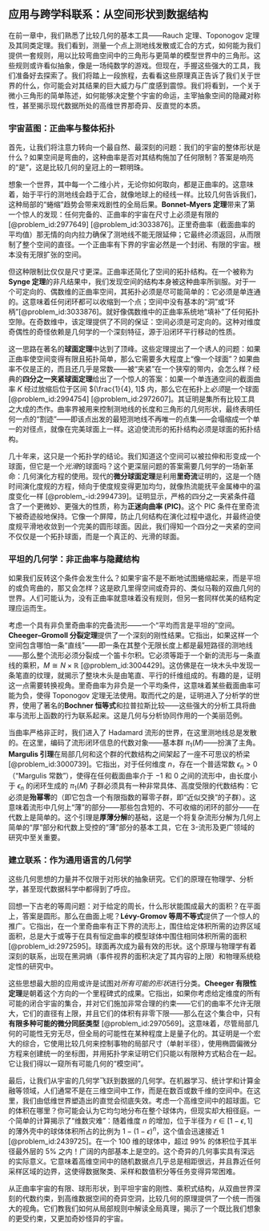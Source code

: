 ## 应用与跨学科联系：从空间形状到数据结构

在前一章中，我们熟悉了比较几何的基本工具——Rauch 定理、Toponogov 定理及其同类定理。我们看到，测量一个点上测地线发散或汇合的方式，如何能为我们提供一套规则，用以比较弯曲空间中的三角形与更简单的模型世界中的三角形。这些规则或许看似抽象，像是一场纯数学的游戏。但现在，手握这些强大的工具，我们准备好去探索了。我们将踏上一段旅程，去看看这些原理真正告诉了我们关于世界的什么，你可能会对其结果的巨大威力与广度感到震惊。我们将看到，一个关于微小三角形的简单陈述，如何能够决定整个宇宙的命运，主宰抽象空间的隐藏对称性，甚至揭示现代数据所处的高维世界那奇异、反直觉的本质。

### 宇宙蓝图：正曲率与整体拓扑

首先，让我们将注意力转向一个最自然、最深刻的问题：我们的宇宙的整体形状是什么？如果空间是弯曲的，这种曲率是否对其结构施加了任何限制？答案是响亮的“是”，这是比较几何的皇冠上的一颗明珠。

想象一个世界，其中每一个二维小片，无论你如何取向，都是正曲率的。这意味着，始于平行的测地线会趋于汇合，就像地球上的经线一样。比较几何告诉我们，这种局部的“蜷缩”趋势会带来戏剧性的全局后果。**Bonnet–Myers 定理**带来了第一个惊人的发现：任何完备的、正曲率的宇宙在尺寸上必须是有限的 [@problem_id:2977649] [@problem_id:3033876]。正里奇曲率（截面曲率的平均值）那无情的向内拉力确保了测地线不能无限延伸；它最终必须返回，从而限制了整个空间的直径。一个正曲率有下界的宇宙必然是一个封闭、有限的宇宙。根本没有无限扩张的空间。

但这种限制比仅仅是尺寸更深。正曲率还简化了空间的拓扑结构。在一个被称为**Synge 定理**的非凡结果中，我们发现空间的结构本身被这种曲率所驯服。对于一个可定向的、偶数维的正曲率空间，其拓扑必须是尽可能简单的：它必须是单连通的。这意味着任何闭环都可以收缩到一个点；空间中没有基本的“洞”或“环柄”[@problem_id:3033876]。就好像偶数维中的正曲率系统地“填补”了任何拓扑空隙。在奇数维中，该定理提供了不同的保证：空间必须是可定向的。这种对维度奇偶性的奇怪依赖是几何学的一个深刻特征，源于沿闭环平行移动的性质。

这一思路在著名的**球面定理**中达到了顶峰。这些定理提出了一个诱人的问题：如果正曲率使空间变得有限且拓扑简单，那么它需要多大程度上“像一个球面”？如果曲率不仅是正的，而且还几乎是常数——被“夹紧”在一个狭窄的带内，会怎么样？经典的**四分之一夹紧球面定理**给出了一个惊人的答案：如果一个单连通空间的截面曲率 $K$ 经过放缩后位于区间 $(\frac{1}{4}, 1]$ 内，那么它在拓扑上*必须*是一个球面 [@problem_id:2994754] [@problem_id:2972607]。其证明是集所有比较工具之大成的杰作。曲率界被用来控制测地线的长度和三角形的几何形状，最终表明任何一点的“割迹”——即该点出发的最短测地线不再唯一的点集——会塌缩成一个单一的对径点，就像在完美球面上一样。这迫使流形的拓扑结构必须是球面的拓扑结构。

几十年来，这只是一个拓扑学的结论。我们知道这个空间可以被拉伸和形变成一个球面，但它是一个*光滑*的球面吗？这个更深层问题的答案需要几何学的一场新革命：几何演化方程的使用。现代的**微分球面定理**是利用**里奇流**证明的，这是一个随时间演化度规的方程，倾向于使度规变得更加均匀，就像热流能抚平金属棒中的温度变化一样 [@problem_-id:2994739]。证明显示，严格的四分之一夹紧条件蕴含了一个更微妙、更强大的性质，称为**正迷向曲率 (PIC)**。这个 PIC 条件在里奇流下被奇迹般地保持。它像一个屏障，防止几何结构在演化过程中退化，并最终迫使度规平滑地收敛到一个完美的圆形球面。因此，我们得知一个四分之一夹紧的空间不仅仅是一个拓扑球面，而是一个真正的、光滑的球面。

### 平坦的几何学：非正曲率与隐藏结构

如果我们反转这个条件会发生什么？如果宇宙不是不断地试图蜷缩起来，而是平坦的或负弯曲的，那又会怎样？这是欧几里得空间或奇异的、类似马鞍的双曲几何的世界。人们可能认为，没有正曲率就意味着没有规则，但另一套同样优美的结构定理应运而生。

考虑一个具有非负里奇曲率的完备流形——一个“平均而言是平坦的”空间。**Cheeger–Gromoll 分裂定理**提供了一个深刻的刚性结果。它指出，如果这样一个空间包含哪怕一条“直线”——即一条在其整个无限长度上都是最短路径的测地线——那么整个流形必须分裂成一个笛卡尔积。它必须等距于一个新的流形与一条直线的乘积，$M \cong N \times \mathbb{R}$ [@problem_id:3004429]。这仿佛是在一块木头中发现一条笔直的纹理，就揭示了整块木头是由笔直、平行的纤维组成的。有趣的是，证明这一点需要转换视角。里奇曲率为非负是一个平均条件，这意味着某些截面曲率可能为负，使得 Toponogov 定理无法使用。取而代之的是，证明进入了分析学的世界，使用了著名的**Bochner 恒等式**和拉普拉斯比较——这些强大的分析工具将曲率与流形上函数的行为联系起来。这是几何与分析协同作用的一个美丽范例。

当曲率严格非正时，我们进入了 Hadamard 流形的世界，在这里测地线总是发散的。在这里，编码了流形闭环信息的代数对象——基本群 $\pi_1(M)$——扮演了主角。**Margulis 引理**在局部几何和这个群的代数结构之间架起了一座不可思议的桥梁 [@problem_id:3000739]。它指出，对于任何维度 $n$，存在一个普适常数 $\epsilon_n > 0$（“Margulis 常数”），使得在任何截面曲率介于 $-1$ 和 $0$ 之间的流形中，由长度小于 $\epsilon_n$ 的闭环生成的 $\pi_1(M)$ 子群必须具有一种非常具体、高度受限的代数结构：它必须是**殆幂零**的（即它包含一个有限指数的幂零子群，即“近似交换”的子群）。这意味着流形中几何上“薄”的部分——那些包含短的、不可收缩的闭环的部分——在代数上是简单的。这个引理是**厚薄分解**的基础，这是一个将复杂流形分解为几何上简单的“厚”部分和代数上受控的“薄”部分的基本工具，它在 3-流形及更广领域的研究中至关重要。

### 建立联系：作为通用语言的几何学

这些几何思想的力量并不仅限于对形状的抽象研究。它们的原理在物理学、分析学，甚至现代数据科学中都得到了呼应。

回想一下古老的等周问题：对于给定的周长，什么形状能围成最大的面积？在平面上，答案是圆形。那么在曲面上呢？**Lévy-Gromov 等周不等式**提供了一个惊人的推广。它指出，在一个里奇曲率有正下界的流形上，围住给定体积所需的边界区域面积，总是大于或等于在具有恒定曲率的模型球体中围住相同体积所需的面积 [@problem_id:2972595]。球面再次成为最有效的形状。这个原理与物理学有着深刻的联系，出现在黑洞熵（事件视界的面积决定了其内容的上限）和物理系统稳定性的研究中。

这些思想最大胆的应用或许是试图对*所有可能的形状*进行分类。**Cheeger 有限性定理**是朝着这个方向的一个里程碑式的成果。它指出，如果你考虑给定维度的所有可能的闭合宇宙的集合，并对它们施加非常合理的约束——它们的曲率不允许无限大，它们的直径有上限，并且它们的体积有非零下限——那么在这个集合中，只有**有限多种可能的微分同胚类型** [@problem_id:2970569]。这意味着，尽管局部几何的可能性无穷无尽，但全局的可能性在某种程度上是量子化的。其证明是一个宏大的综合，它使用比较几何来控制事物的局部尺寸（单射半径），使用椭圆偏微分方程来创建统一的坐标图，并用拓扑学来证明它们只能以有限种方式粘合在一起。它让我们得以一窥所有可能几何的“模空间”。

最后，让我们从宇宙的几何学飞跃到数据的几何学。在机器学习、统计学和计算金融等领域，人们通常不是在三维空间中工作，而是在数百或数千维的空间中。在这里，我们由低维世界塑造出的直觉会彻底失效。考虑一个高维空间中的超球面。它的体积在哪里？你可能会认为它均匀地分布在整个球体内，但现实却大相径庭。一个简单的计算揭示了“维数灾难”：随着维度 $n$ 的增加，位于半径为 $r \in [1-\epsilon, 1]$ 的薄外壳中的球体体积所占的比例为 $1 - (1-\epsilon)^n$，这个值会迅速接近 1 [@problem_id:2439725]。在一个 100 维的球体中，超过 99% 的体积位于其半径最外层的 5% 之内！广阔的内部基本上是空的。这个奇异的几何事实具有深远的实际意义。它意味着高维空间中的随机数据点几乎总是相距很远，并且靠近任何采样区域的边界，这使得数据聚类、采样和数值积分等任务变得异常困难。

从正曲率宇宙的有限、球形形状，到平坦宇宙的刚性、乘积式结构，从双曲世界深刻的代数约束，到高维数据空间的奇异空洞，比较几何的原理提供了一个统一而强大的视角。它们教我们如何从局部规则中解读全局真理，揭示了一个既比我们想象的更受约束，又更加奇妙怪异的宇宙。